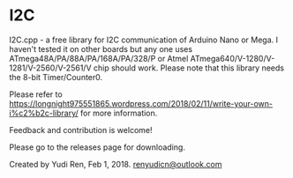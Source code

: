 # I2C
I2C.cpp - a free library for I2C communication of Arduino Nano or Mega. I haven't tested it on other boards but any one uses ATmega48A/PA/88A/PA/168A/PA/328/P or Atmel ATmega640/V-1280/V-1281/V-2560/V-2561/V chip should work. Please note that this library needs the 8-bit Timer/Counter0.

Please refer to https://longnight975551865.wordpress.com/2018/02/11/write-your-own-i%c2%b2c-library/ for more information.

Feedback and contribution is welcome!

Please go to the releases page for downloading.

Created by Yudi Ren, Feb 1, 2018.
renyudicn@outlook.com

